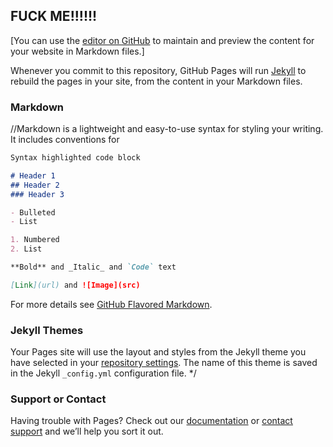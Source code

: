 ## FUCK ME!!!!!!

[You can use the [editor on GitHub](https://github.com/djmtrlltc/djmtrlltc.github.io/edit/main/index.md) to maintain and preview the content for your website in Markdown files.]

Whenever you commit to this repository, GitHub Pages will run [Jekyll](https://jekyllrb.com/) to rebuild the pages in your site, from the content in your Markdown files.

### Markdown

//Markdown is a lightweight and easy-to-use syntax for styling your writing. It includes conventions for

```markdown
Syntax highlighted code block

# Header 1
## Header 2
### Header 3

- Bulleted
- List

1. Numbered
2. List

**Bold** and _Italic_ and `Code` text

[Link](url) and ![Image](src)
```

For more details see [GitHub Flavored Markdown](https://guides.github.com/features/mastering-markdown/).

### Jekyll Themes

Your Pages site will use the layout and styles from the Jekyll theme you have selected in your [repository settings](https://github.com/djmtrlltc/djmtrlltc.github.io/settings/pages). The name of this theme is saved in the Jekyll `_config.yml` configuration file.
*/

### Support or Contact

Having trouble with Pages? Check out our [documentation](https://docs.github.com/categories/github-pages-basics/) or [contact support](https://support.github.com/contact) and we’ll help you sort it out.
